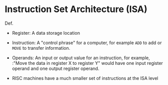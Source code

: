 # Instruction Set Architecture (ISA)

Def.

- Register: A data storage location
- Instruction: A "control phrase" for a computer, for example `ADD` to add or `MOVE` to transfer information.
- Operands: An input or output value for an instruction, for example, :"Move the data in register X to register Y" would have one input register operand and one output register operand.

- RISC machines have a much smaller set of instructions at the ISA level